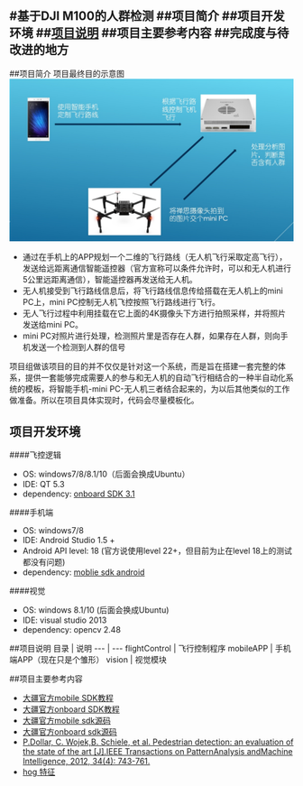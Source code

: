 #基于DJI M100的人群检测
##项目简介
##项目开发环境
##[项目说明](#3)
##项目主要参考内容
##完成度与待改进的地方
----------------------------------------------------
##项目简介
项目最终目的示意图
![项目最终目的示意图](_ReadmeImg/11-36-01.jpg)
- 通过在手机上的APP规划一个二维的飞行路线（无人机飞行采取定高飞行），发送给远距离通信智能遥控器（官方宣称可以条件允许时，可以和无人机进行5公里远距离通信），智能遥控器再发送给无人机。
- 无人机接受到飞行路线信息后，将飞行路线信息传给搭载在无人机上的mini PC上，mini PC控制无人机飞控按照飞行路线进行飞行。
- 无人飞行过程中利用挂载在它上面的4K摄像头下方进行拍照采样，并将照片发送给mini PC。
- mini PC对照片进行处理，检测照片里是否存在人群，如果存在人群，则向手机发送一个检测到人群的信号<br/>


项目组做该项目的目的并不仅仅是针对这一个系统，而是旨在搭建一套完整的体系，提供一套能够完成需要人的参与和无人机的自动飞行相结合的一种半自动化系统的模板，将智能手机-mini PC-无人机三者结合起来的，为以后其他类似的工作做准备。所以在项目具体实现时，代码会尽量模板化。

## 项目开发环境
####飞控逻辑
- OS:  windows7/8/8.1/10（后面会换成Ubuntu）
- IDE: QT 5.3
- dependency:  [onboard SDK 3.1](https://github.com/dji-sdk/Onboard-SDK)

####手机端
- OS: windows7/8
- IDE: Android Studio 1.5 +
- Android API level: 18 (官方说使用level 22+，但目前为止在level 18上的测试都没有问题)
- dependency: [moblie sdk android](https://github.com/dji-sdk/Mobile-SDK-Android)

####视觉
- OS: windows 8.1/10 (后面会换成Ubuntu)
- IDE: visual studio 2013
- dependency: opencv 2.48

<span id="3"> </span>
##项目说明
目录                   | 说明
---                     | ---
flightControl    |  飞行控制程序
mobileAPP       |  手机端APP（现在只是个雏形）
vision                |  视觉模块

##项目主要参考内容
- [大疆官方mobile SDK教程](https://developer.dji.com/cn/mobile-sdk/documentation/introduction/index.html)
- [大疆官方onboard SDK教程](https://developer.dji.com/cn/onboard-sdk/documentation/quick-start/index.html)
- [大疆官方mobile sdk源码](https://github.com/dji-sdk/Mobile-SDK-Android)
- [大疆官方onboard sdk源码](https://github.com/dji-sdk/Onboard-SDK)
- [P.Dollar, C. Wojek,B. Schiele, et al. Pedestrian detection: an evaluation of the state of the art [J].IEEE Transactions on PatternAnalysis andMachine Intelligence, 2012, 34(4): 743-761.](https://www.computer.org/cms/ComputingNow/homepage/2012/0412/T_TP2_PedestrianDetection.pdf)
- [hog 特征](http://blog.csdn.net/liulina603/article/details/8291093)






